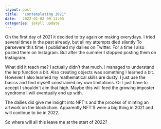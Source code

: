 ```yaml
---
layout: post
title:  "Contemplating 2021"
date:   2022-01-02 09:11:03
categories: jekyll update
---
```


On the first day of 2021 it decided to try again on making everydays. I tried several times in the past already, but all my attempts died silently 
To persevere this time, I published my dailies on Twitter. For a time I also posted them on Instagram. But after the summer I stopped posting them on Instagram.

What did it teach me? I actually didn't that much. I managed to understand the lerp function a bit. Also creating objects was something I learned a bit. However I also learned my mathematical skills are dusty. I just use the basics and find myself constrained my own limitations. Or I just have to accept I shouldn't aim that high. Maybe this will feed the growing imposter syndrome I will eventually end up with.

The dailies did give me insight into NFT's and the process of minting an artwork on the blockchain. Apparently NFT'S were a big thing in 2021 and will continue to be in 2022.

So where will all this leave me at the start of 2022?

